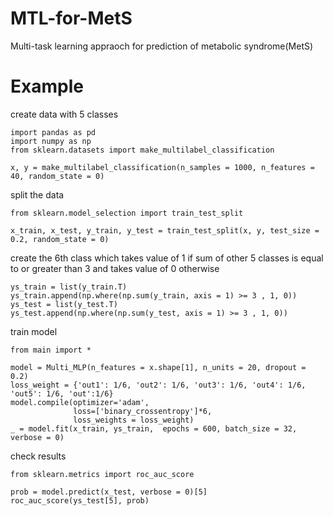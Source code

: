 # MTL-for-MetS
Multi-task learning appraoch for prediction of metabolic syndrome(MetS) 

# Example 
create data with 5 classes 
```
import pandas as pd
import numpy as np
from sklearn.datasets import make_multilabel_classification

x, y = make_multilabel_classification(n_samples = 1000, n_features = 40, random_state = 0)
```
split the data
```
from sklearn.model_selection import train_test_split

x_train, x_test, y_train, y_test = train_test_split(x, y, test_size = 0.2, random_state = 0)
```
create the 6th class which takes value of 1 if sum of other 5 classes is equal to or greater than 3 and takes value of 0 otherwise
```
ys_train = list(y_train.T)
ys_train.append(np.where(np.sum(y_train, axis = 1) >= 3 , 1, 0))
ys_test = list(y_test.T)
ys_test.append(np.where(np.sum(y_test, axis = 1) >= 3 , 1, 0))
```
train model 
```
from main import *

model = Multi_MLP(n_features = x.shape[1], n_units = 20, dropout = 0.2)
loss_weight = {'out1': 1/6, 'out2': 1/6, 'out3': 1/6, 'out4': 1/6, 'out5': 1/6, 'out':1/6}
model.compile(optimizer='adam', 
              loss=['binary_crossentropy']*6, 
              loss_weights = loss_weight)
_ = model.fit(x_train, ys_train,  epochs = 600, batch_size = 32, verbose = 0)
```
check results 
```
from sklearn.metrics import roc_auc_score

prob = model.predict(x_test, verbose = 0)[5]
roc_auc_score(ys_test[5], prob)
```
